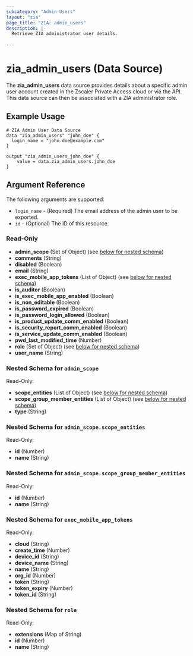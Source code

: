 ```yaml
---
subcategory: "Admin Users"
layout: "zia"
page_title: "ZIA: admin_users"
description: |-
  Retrieve ZIA administrator user details.
  
---
```

# zia_admin_users (Data Source)

The **zia_admin_users** data source provides details about a specific admin user account created in the Zscaler Private Access cloud or via the API. This data source can then be associated with a ZIA administrator role.

## Example Usage

```hcl
# ZIA Admin User Data Source
data "zia_admin_users" "john_doe" {
  login_name = "john.doe@example.com"
}

output "zia_admin_users_john_doe" {
    value = data.zia_admin_users.john_doe
}
```

## Argument Reference

The following arguments are supported:

* `login_name` - (Required) The email address of the admin user to be exported.
* `id` - (Optional) The ID of this resource.

### Read-Only

- **admin_scope** (Set of Object) (see [below for nested schema](#nestedatt--admin_scope))
- **comments** (String)
- **disabled** (Boolean)
- **email** (String)
- **exec_mobile_app_tokens** (List of Object) (see [below for nested schema](#nestedatt--exec_mobile_app_tokens))
- **is_auditor** (Boolean)
- **is_exec_mobile_app_enabled** (Boolean)
- **is_non_editable** (Boolean)
- **is_password_expired** (Boolean)
- **is_password_login_allowed** (Boolean)
- **is_product_update_comm_enabled** (Boolean)
- **is_security_report_comm_enabled** (Boolean)
- **is_service_update_comm_enabled** (Boolean)
- **pwd_last_modified_time** (Number)
- **role** (Set of Object) (see [below for nested schema](#nestedatt--role))
- **user_name** (String)

<a id="nestedatt--admin_scope"></a>
### Nested Schema for `admin_scope`

Read-Only:

- **scope_entities** (List of Object) (see [below for nested schema](#nestedobjatt--admin_scope--scope_entities))
- **scope_group_member_entities** (List of Object) (see [below for nested schema](#nestedobjatt--admin_scope--scope_group_member_entities))
- **type** (String)

<a id="nestedobjatt--admin_scope--scope_entities"></a>
### Nested Schema for `admin_scope.scope_entities`

Read-Only:

- **id** (Number)
- **name** (String)


<a id="nestedobjatt--admin_scope--scope_group_member_entities"></a>
### Nested Schema for `admin_scope.scope_group_member_entities`

Read-Only:

- **id** (Number)
- **name** (String)



<a id="nestedatt--exec_mobile_app_tokens"></a>
### Nested Schema for `exec_mobile_app_tokens`

Read-Only:

- **cloud** (String)
- **create_time** (Number)
- **device_id** (String)
- **device_name** (String)
- **name** (String)
- **org_id** (Number)
- **token** (String)
- **token_expiry** (Number)
- **token_id** (String)


<a id="nestedatt--role"></a>
### Nested Schema for `role`

Read-Only:

- **extensions** (Map of String)
- **id** (Number)
- **name** (String)


